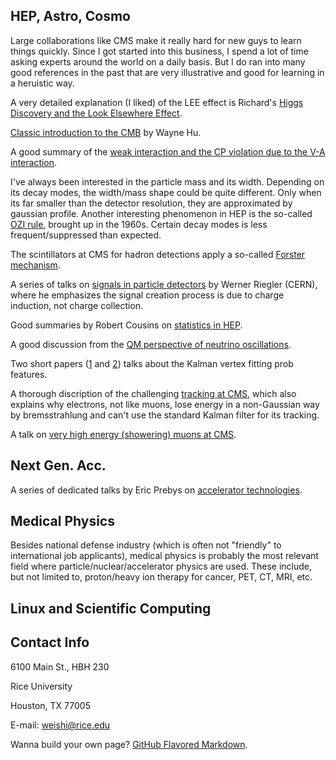 ## HEP, Astro, Cosmo
Large collaborations like CMS make it really hard for new guys to learn things quickly. Since I got started into this business, I spend a lot of time asking experts around the world on a daily basis. But I do ran into many good references in the past that are very illustrative and good for learning in a heruistic way.

A very detailed explanation (I liked) of the LEE effect is Richard's [Higgs Discovery and the Look Elsewhere Effect](http://philsci-archive.pitt.edu/10791/4/%28PhilSci_online_first_version_26.06.2014%29Higgs_and_Look_Elsewhere_Effect.pdf).

[Classic introduction to the CMB](http://background.uchicago.edu/index.html) by Wayne Hu.

A good summary of the [weak interaction and the CP violation due to the V-A interaction](https://warwick.ac.uk/fac/sci/physics/staff/academic/boyd/stuff/neutrinolectures/weak.pdf).

I've always been interested in the particle mass and its width. Depending on its decay modes, the width/mass shape could be quite different. Only when its far smaller than the detector resolution, they are approximated by gaussian profile. Another interesting phenomenon in HEP is the so-called [OZI rule](https://en.wikipedia.org/wiki/OZI_rule), brought up in the 1960s. Certain decay modes is less frequent/suppressed than expected.

The scintillators at CMS for hadron detections apply a so-called [Forster mechanism](https://cds.cern.ch/record/2702214/files/PRF-18-003-paper-v10.pdf).

A series of talks on [signals in particle detectors](https://indico.cern.ch/event/843083/) by Werner Riegler (CERN), where he emphasizes the signal creation process is due to charge induction, not charge collection.

Good summaries by Robert Cousins on [statistics in HEP](http://www.physics.ucla.edu/~cousins/stats/).

A good discussion from the [QM perspective of neutrino oscillations](https://arxiv.org/abs/1901.05232v1).

Two short papers ([1](https://cds.cern.ch/record/927395/files/NOTE2006_032.pdf) and [2](https://iopscience.iop.org/article/10.1088/1742-6596/110/9/092009/pdf)) talks about the Kalman vertex fitting prob features.

A thorough discription of the challenging [tracking at CMS](https://arxiv.org/pdf/1405.6569.pdf), which also explains why electrons, not like muons, lose energy in a non-Gaussian way by bremsstrahlung and can't use the standard Kalman filter for its tracking.

A talk on [very high energy (showering) muons at CMS](https://indico.cern.ch/event/827830/contributions/3475196/attachments/1869241/3075133/ApprovalHighpT.pdf).

## Next Gen. Acc.
A series of dedicated talks by Eric Prebys on [accelerator technologies](https://video.ucdavis.edu/playlist/details/1_ijw40h9n).

## Medical Physics
Besides national defense industry (which is often not "friendly" to international job applicants), medical physics is probably the most relevant field where particle/nuclear/accelerator physics are used. These include, but not limited to, proton/heavy ion therapy for cancer, PET, CT, MRI, etc.

## Linux and Scientific Computing


## Contact Info
6100 Main St., HBH 230

Rice University

Houston, TX 77005

E-mail: weishi@rice.edu

Wanna build your own page? [GitHub Flavored Markdown](https://guides.github.com/features/mastering-markdown/).
